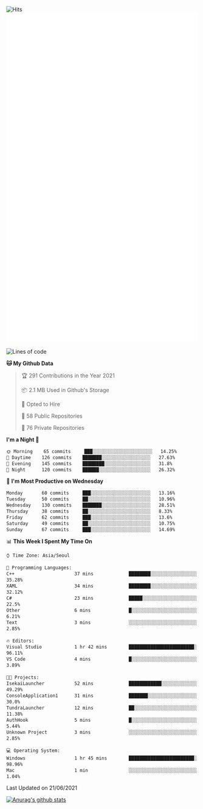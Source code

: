 ![Hits](https://hits.seeyoufarm.com/api/count/incr/badge.svg?url=https%3A%2F%2Fgithub.com%2Fkokose1234&count_bg=%2379C83D&title_bg=%23555555&icon=apple.svg&icon_color=%23E7E7E7&title=hits&edge_flat=false)
<br/>
![Metrics](https://github.com/kokose1234/kokose1234/blob/main/github-metrics.svg)

<!--START_SECTION:waka-->
![Lines of code](https://img.shields.io/badge/From%20Hello%20World%20I%27ve%20Written-13.2%20million%20lines%20of%20code-blue)

**🐱 My Github Data** 

> 🏆 291 Contributions in the Year 2021
 > 
> 📦 2.1 MB Used in Github's Storage 
 > 
> 💼 Opted to Hire
 > 
> 📜 58 Public Repositories 
 > 
> 🔑 76 Private Repositories  
 > 
**I'm a Night 🦉** 

```text
🌞 Morning    65 commits     ███░░░░░░░░░░░░░░░░░░░░░░   14.25% 
🌆 Daytime    126 commits    ███████░░░░░░░░░░░░░░░░░░   27.63% 
🌃 Evening    145 commits    ████████░░░░░░░░░░░░░░░░░   31.8% 
🌙 Night      120 commits    ██████░░░░░░░░░░░░░░░░░░░   26.32%

```
📅 **I'm Most Productive on Wednesday** 

```text
Monday       60 commits     ███░░░░░░░░░░░░░░░░░░░░░░   13.16% 
Tuesday      50 commits     ██░░░░░░░░░░░░░░░░░░░░░░░   10.96% 
Wednesday    130 commits    ███████░░░░░░░░░░░░░░░░░░   28.51% 
Thursday     38 commits     ██░░░░░░░░░░░░░░░░░░░░░░░   8.33% 
Friday       62 commits     ███░░░░░░░░░░░░░░░░░░░░░░   13.6% 
Saturday     49 commits     ██░░░░░░░░░░░░░░░░░░░░░░░   10.75% 
Sunday       67 commits     ███░░░░░░░░░░░░░░░░░░░░░░   14.69%

```


📊 **This Week I Spent My Time On** 

```text
⌚︎ Time Zone: Asia/Seoul

💬 Programming Languages: 
C++                      37 mins             ████████░░░░░░░░░░░░░░░░░   35.28% 
XAML                     34 mins             ████████░░░░░░░░░░░░░░░░░   32.12% 
C#                       23 mins             █████░░░░░░░░░░░░░░░░░░░░   22.5% 
Other                    6 mins              █░░░░░░░░░░░░░░░░░░░░░░░░   6.21% 
Text                     3 mins              ░░░░░░░░░░░░░░░░░░░░░░░░░   2.85%

🔥 Editors: 
Visual Studio            1 hr 42 mins        ████████████████████████░   96.11% 
VS Code                  4 mins              █░░░░░░░░░░░░░░░░░░░░░░░░   3.89%

🐱‍💻 Projects: 
IsekaiLauncher           52 mins             ████████████░░░░░░░░░░░░░   49.29% 
ConsoleApplication1      31 mins             ███████░░░░░░░░░░░░░░░░░░   30.0% 
TundraLauncher           12 mins             ██░░░░░░░░░░░░░░░░░░░░░░░   11.38% 
AuthHook                 5 mins              █░░░░░░░░░░░░░░░░░░░░░░░░   5.44% 
Unknown Project          3 mins              ░░░░░░░░░░░░░░░░░░░░░░░░░   2.85%

💻 Operating System: 
Windows                  1 hr 45 mins        ████████████████████████░   98.96% 
Mac                      1 min               ░░░░░░░░░░░░░░░░░░░░░░░░░   1.04%

```


 Last Updated on 21/06/2021
<!--END_SECTION:waka-->

[![Anurag's github stats](https://github-readme-stats.vercel.app/api?username=kokose1234&theme=dracula)](https://github.com/anuraghazra/github-readme-stats)



	
